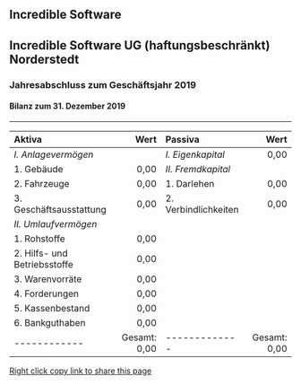 ## Incredible Software ##
Incredible Software UG (haftungsbeschränkt)  
Norderstedt  
---
### Jahresabschluss zum Geschäftsjahr 2019
#### Bilanz zum 31. Dezember 2019
---

|**Aktiva**|Wert|**Passiva**|Wert|
|:------------|-------------:|:-------------|-------------:|
|*I. Anlagevermögen*||*I. Eigenkapital*|0,00|
|       1. Gebäude|0,00|*II. Fremdkapital*||
|       2. Fahrzeuge|0,00|     1. Darlehen|0,00|
|       3. Geschäftsausstattung|0,00|      2. Verbindlichkeiten|0,00|
|*II. Umlaufvermögen*||||
|   1. Rohstoffe|0,00|||
|   2. Hilfs- und Betriebsstoffe|0,00|||
|   3. Warenvorräte|0,00|||
|   4. Forderungen|0,00|||
|   5. Kassenbestand|0,00|||
|   6. Bankguthaben|0,00|||
|------------|Gesamt: 0,00|-------------|Gesamt: 0,00|

[Right click copy link to share this page](https://inetbusiness.github.io/epub/germany/bilanz/2019/Incredible_Software_UG/)